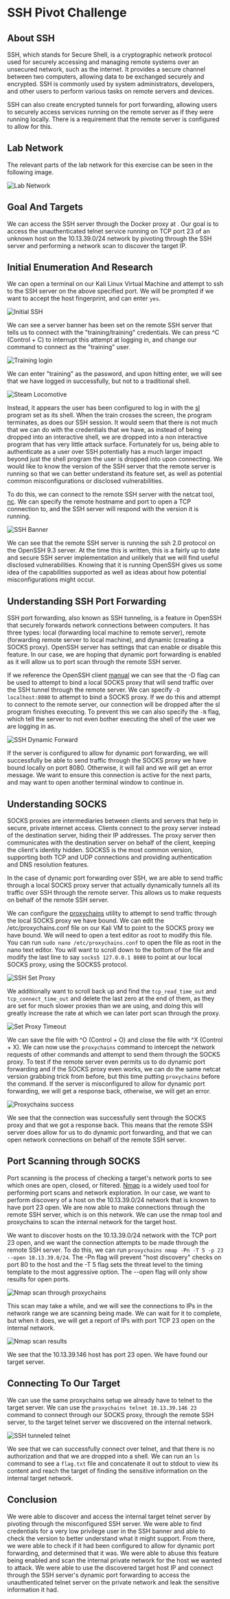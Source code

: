 # SSH Pivot Challenge

## About SSH

SSH, which stands for Secure Shell, is a cryptographic network protocol used for securely accessing and managing remote systems over an unsecured network, such as the internet. It provides a secure channel between two computers, allowing data to be exchanged securely and encrypted. SSH is commonly used by system administrators, developers, and other users to perform various tasks on remote servers and devices. 

SSH can also create encrypted tunnels for port forwarding, allowing users to securely access services running on the remote server as if they were running locally. There is a requirement that the remote server is configured to allow for this.

## Lab Network

The relevant parts of the lab network for this exercise can be seen in the following image.

![Lab Network](./images/SSHLabNetwork.png)

## Goal And Targets

We can access the SSH server through the Docker proxy at <SelfLink protocol="ssh://" port=8092 path="" />. Our goal is to access the unauthenticated telnet service running on TCP port 23 of an unknown host on the 10.13.39.0/24 network by pivoting through the SSH server and performing a network scan to discover the target IP.

## Initial Enumeration And Research

We can open a terminal on our Kali Linux Virtual Machine and attempt to ssh to the SSH server on the above specified port. We will be prompted if we want to accept the host fingerprint, and can enter `yes`. 

![Initial SSH](./images/initialssh.png)

We can see a server banner has been set on the remote SSH server that tells us to connect with the "training/training" credentials. We can press ^C (Control + C) to interrupt this attempt at logging in, and change our command to connect as the "training" user. 

![Training login](./images/sshtraininglogin.png)

We can enter "training" as the password, and upon hitting enter, we will see that we have logged in successfully, but not to a traditional shell.

![Steam Locomotive](./images/steamlocomotive.png)

Instead, it appears the user has been configured to log in with the [sl](https://man.archlinux.org/man/sl.1.en) program set as its shell. When the train crosses the screen, the program terminates, as does our SSH session. It would seem that there is not much that we can do with the credentials that we have, as instead of being dropped into an interactive shell, we are dropped into a non interactive program that has very little attack surface. Fortunately for us, being able to authenticate as a user over SSH potentially has a much larger impact beyond just the shell program the user is dropped into upon connecting. We would like to know the version of the SSH server that the remote server is running so that we can better understand its feature set, as well as potential common misconfigurations or disclosed vulnerabilities.

To do this, we can connect to the remote SSH server with the netcat tool, [nc](https://linux.die.net/man/1/nc). We can specify the remote hostname and port to open a TCP connection to, and the SSH server will respond with the version it is running.

![SSH Banner](./images/sshncbanner.png)

We can see that the remote SSH server is running the ssh 2.0 protocol on the OpenSSH 9.3 server. At the time this is written, this is a fairly up to date and secure SSH server implementation and unlikely that we will find useful disclosed vulnerabilities. Knowing that it is running OpenSSH gives us some idea of the capabilities supported as well as ideas about how potential misconfigurations might occur.

## Understanding SSH Port Forwarding

SSH port forwarding, also known as SSH tunneling, is a feature in OpenSSH that securely forwards network connections between computers. It has three types: local (forwarding local machine to remote server), remote (forwarding remote server to local machine), and dynamic (creating a SOCKS proxy). OpenSSH server has settings that can enable or disable this feature. In our case, we are hoping that dynamic port forwarding is enabled as it will allow us to port scan through the remote SSH server.

If we reference the OpenSSH client [manual](https://linux.die.net/man/1/ssh) we can see that the -D flag can be used to attempt to bind a local SOCKS proxy that will send traffic over the SSH tunnel through the remote server. We can specify `-D localhost:8080` to attempt to bind a SOCKS proxy. If we do this and attempt to connect to the remote server, our connection will be dropped after the sl program finishes executing. To prevent this we can also specify the `-N` flag, which tell the server to not even bother executing the shell of the user we are logging in as.


![SSH Dynamic Forward](./images/sshdynamicforward.png)

If the server is configured to allow for dynamic port forwarding, we will successfully be able to send traffic through the SOCKS proxy we have bound locally on port 8080. Otherwise, it will fail and we will get an error message. We want to ensure this connection is active for the next parts, and may want to open another terminal window to continue in.


## Understanding SOCKS

SOCKS proxies are intermediaries between clients and servers that help in secure, private internet access. Clients connect to the proxy server instead of the destination server, hiding their IP addresses. The proxy server then communicates with the destination server on behalf of the client, keeping the client's identity hidden. SOCKS5 is the most common version, supporting both TCP and UDP connections and providing authentication and DNS resolution features.

In the case of dynamic port forwarding over SSH, we are able to send traffic through a local SOCKS proxy server that actually dynamically tunnels all its traffic over SSH through the remote server. This allows us to make requests on behalf of the remote SSH server.

We can configure the [proxychains](https://manpages.ubuntu.com/manpages/focal/man1/proxychains3.1.html) utility to attempt to send traffic through the local SOCKS proxy we have bound. We can edit the /etc/proxychains.conf file on our Kali VM to point to the SOCKS proxy we have bound. We will need to open a text editor as root to modify this file. You can run `sudo nano /etc/proxychains.conf` to open the file as root in the nano text editor. You will want to scroll down to the bottom of the file and modify the last line to say `socks5 127.0.0.1 8080` to point at our local SOCKS proxy, using the SOCKS5 protocol.

![SSH Set Proxy](./images/sshsetproxy.png)

We additionally want to scroll back up and find the `tcp_read_time_out` and `tcp_connect_time_out` and delete the last zero at the end of them, as they are set for much slower proxies than we are using, and doing this will greatly increase the rate at which we can later port scan through the proxy.

![Set Proxy Timeout](./images/sshproxychainstimeout.png)

We can save the file with ^O (Control + O) and close the file with ^X (Control + X). We can now use the `proxychains` command to intercept the network requests of other commands and attempt to send them through the SOCKS proxy. To test if the remote server even permits us to do dynamic port forwarding and if the SOCKS proxy even works, we can do the same netcat version grabbing trick from before, but this time putting `proxychains` before the command. If the server is misconfigured to allow for dynamic port forwarding, we will get a response back, otherwise, we will get an error.


![Proxychains success](./images/proxychainssuccess.png)

We see that the connection was successfully sent through the SOCKS proxy and that we got a response back. This means that the remote SSH server does allow for us to do dynamic port forwarding, and that we can open network connections on behalf of the remote SSH server.

## Port Scanning through SOCKS

Port scanning is the process of checking a target's network ports to see which ones are open, closed, or filtered. [Nmap](https://linux.die.net/man/1/nmap) is a widely used tool for performing port scans and network exploration. In our case, we want to perform discovery of a host on the 10.13.39.0/24 network that is known to have port 23 open. We are now able to make connections through the remote SSH server, which is on this network. We can use the nmap tool and proxychains to scan the internal network for the target host.

We want to discover hosts on the 10.13.39.0/24 network with the TCP port 23 open, and we want the connection attempts to be made through the remote SSH server. To do this, we can run `proxychains nmap -Pn -T 5 -p 23 --open 10.13.39.0/24`. The -Pn flag will prevent "host discovery" checks on port 80 to the host and the -T 5 flag sets the threat level to the timing template to the most aggressive option. The --open flag will only show results for open ports.

![Nmap scan through proxychains](./images/sshnmapscanning.png)

This scan may take a while, and we will see the connections to IPs in the network range we are scanning being made. We can wait for it to complete, but when it does, we will get a report of IPs with port TCP 23 open on the internal network.

![Nmap scan results](./images/sshnmapscanresults.png)

We see that the 10.13.39.146 host has port 23 open. We have found our target server.

## Connecting To Our Target

We can use the same proxychains setup we already have to telnet to the target server. We can use the `proxychains telnet 10.13.39.146 23` command to connect through our SOCKS proxy, through the remote SSH server, to the target telnet server we discovered on the internal network.

![SSH tunneled telnet](./images/sshtunneledtelnet.png)

We see that we can successfully connect over telnet, and that there is no authorization and that we are dropped into a shell. We can run an `ls` command to see a `flag.txt` file and concatenate it out to stdout to view its content and reach the target of finding the sensitive information on the internal target network.

## Conclusion

We were able to discover and access the internal target telnet server by pivoting through the misconfigured SSH server. We were able to find credentials for a very low privilege user in the SSH banner and able to check the version to better understand what it might support. From there, we were able to check if it had been configured to allow for dynamic port forwarding, and determined that it was. We were able to abuse this feature being enabled and scan the internal private network for the host we wanted to attack. We were able to use the discovered target host IP and connect through the SSH server's dynamic port forwarding to access the unauthenticated telnet server on the private network and leak the sensitive information it had.
